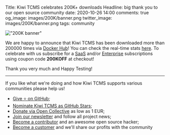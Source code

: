 Title: Kiwi TCMS celebrates 200K+ downloads
Headline: big thank you to our open source community
date: 2020-10-26 14:00
comments: true
og_image: images/200K/banner.png
twitter_image: images/200K/banner.png
tags: community


!["200K banner"](/images/200K/banner.png "200K banner")

We are happy to announce that Kiwi TCMS has been downloaded more than
200000 times via [Docker Hub](https://hub.docker.com/r/kiwitcms/kiwi/)!
You can check the real-time stats
[here](https://hub.docker.com/v2/repositories/kiwitcms/kiwi/).
To celebrate with us subscribe for a
[SaaS](https://kiwitcms.onfastspring.com/kiwitcms-private-tenant) and/or
[Enterprise](https://kiwitcms.onfastspring.com/kiwitcms-enterprise-subscription)
subscriptions using coupon code **200KOFF** at checkout!

Thank you very much and Happy Testing!


---

If you like what we're doing and how Kiwi TCMS supports various communities
please help us!

- [Give ⭐ on GitHub](https://github.com/kiwitcms/Kiwi/stargazers);
- [Nominate Kiwi TCMS as GitHub Stars]({filename}2020-09-04-nominate-github-star.markdown);
- [Donate via Open Collective](https://opencollective.com/kiwitcms/donate) as low as 1 EUR;
- [Join our newsletter](https://kiwitcms.us17.list-manage.com/subscribe/post?u=9b57a21155a3b7c655ae8f922&id=c970a37581)
  and follow all project news;
- [Become a contributor](https://kiwitcms.readthedocs.io/en/latest/contribution.html) and an awesome open source hacker;
- [Become a customer](/#subscriptions) and we'll share our profits with the community
